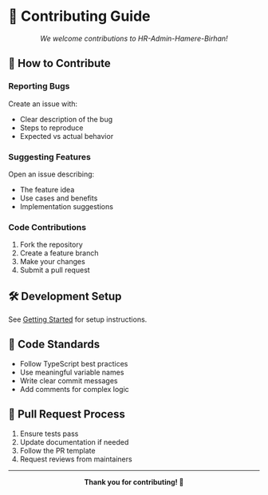 # 🤝 Contributing Guide

<div align="center">

*We welcome contributions to HR-Admin-Hamere-Birhan!*

</div>

## 🎯 How to Contribute

### **Reporting Bugs**
Create an issue with:
- Clear description of the bug
- Steps to reproduce
- Expected vs actual behavior

### **Suggesting Features**
Open an issue describing:
- The feature idea
- Use cases and benefits
- Implementation suggestions

### **Code Contributions**
1. Fork the repository
2. Create a feature branch
3. Make your changes
4. Submit a pull request

## 🛠️ Development Setup
See [Getting Started](getting-started.md) for setup instructions.

## 📝 Code Standards
- Follow TypeScript best practices
- Use meaningful variable names
- Write clear commit messages
- Add comments for complex logic

## 🔄 Pull Request Process
1. Ensure tests pass
2. Update documentation if needed
3. Follow the PR template
4. Request reviews from maintainers

---

<div align="center">

**Thank you for contributing! 🎉**

</div>